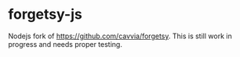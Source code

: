 forgetsy-js
===========

Nodejs fork of https://github.com/cavvia/forgetsy. This is still work in progress and needs proper testing.
